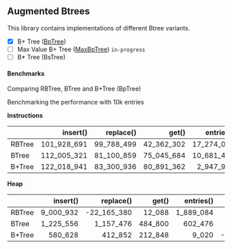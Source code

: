 ## Augmented Btrees
This library contains implementations of different Btree variants.

- [x] B+ Tree ([BpTree](./src/BpTree/lib.mo))
- [ ] Max Value B+ Tree ([MaxBpTree](./src/MaxBpTree/lib.mo)) `in-progress`
- [ ] B* Tree (BsTree) 

#### Benchmarks
Comparing RBTree, BTree and B+Tree (BpTree)

Benchmarking the performance with 10k entries

**Instructions**

|        |    insert() |  replace() |      get() |  entries() |    delete() |
| :----- | ----------: | ---------: | ---------: | ---------: | ----------: |
| RBTree | 101_928_691 | 99_788_499 | 42_362_302 | 17_274_007 | 147_963_852 |
| BTree  | 112_005_321 | 81_100_859 | 75_045_684 | 10_681_481 | 122_344_758 |
| B+Tree | 122_018_941 | 83_300_936 | 80_891_362 |  2_947_925 | 126_306_183 |
			

**Heap**

|        |  insert() |   replace() |   get() | entries() |    delete() |
| :----- | --------: | ----------: | ------: | --------: | ----------: |
| RBTree | 9_000_932 | -22_165_380 |  12_088 | 1_889_084 |  16_289_008 |
| BTree  | 1_225_556 |   1_157_476 | 484_800 |   602_476 |   5_609_008 |
| B+Tree |   580_628 |     412_852 | 212_848 |     9_020 | -26_647_532 |
		
